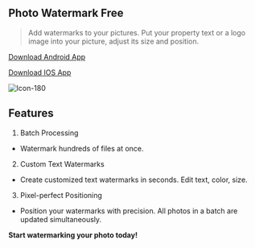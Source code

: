 ## Photo Watermark Free

> Add watermarks to your pictures. Put your property text or a logo image into your picture, adjust its size and position.

[Download Android App](https://play.google.com/store/apps/details?id=com.photowatermarkfree)

[Download IOS App](https://play.google.com/store/apps/details?id=com.photowatermarkfree)

![Icon-180](https://user-images.githubusercontent.com/1918294/97402186-b15b4d80-1924-11eb-83f2-c6dc3bcb5bb5.png)

## Features

1. Batch Processing
- Watermark hundreds of files at once.

2. Custom Text Watermarks
- Create customized text watermarks in seconds. Edit text, color, size.

3. Pixel-perfect Positioning
- Position your watermarks with precision. All photos in a batch are updated simultaneously.

**Start watermarking your photo today!**
